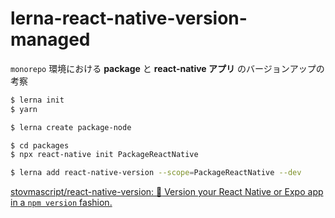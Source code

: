 # lerna-react-native-version-managed

`monorepo` 環境における **package** と **react-native アプリ** のバージョンアップの考察

```bash
$ lerna init
$ yarn
```

```bash
$ lerna create package-node
```

```bash
$ cd packages
$ npx react-native init PackageReactNative
```

```bash
$ lerna add react-native-version --scope=PackageReactNative --dev
```

[stovmascript/react-native-version: :1234: Version your React Native or Expo app in a `npm version` fashion.](https://github.com/stovmascript/react-native-version)

